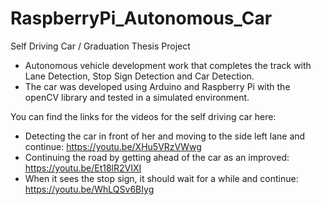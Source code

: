 # RaspberryPi_Autonomous_Car

Self Driving Car / Graduation Thesis Project


- Autonomous vehicle development work that completes the track with Lane Detection, Stop Sign Detection and Car Detection.
- The car was developed using Arduino and Raspberry Pi with the openCV library and tested in a simulated environment.


You can find the links for the videos for the self driving car here:
- Detecting the car in front of her and moving to the side left lane and continue:  https://youtu.be/XHu5VRzVWwg
- Continuing the road by getting ahead of the car as an improved: https://youtu.be/Et18lR2VIXI
- When it sees the stop sign, it should wait for a while and continue: https://youtu.be/WhLQSv6BIyg
